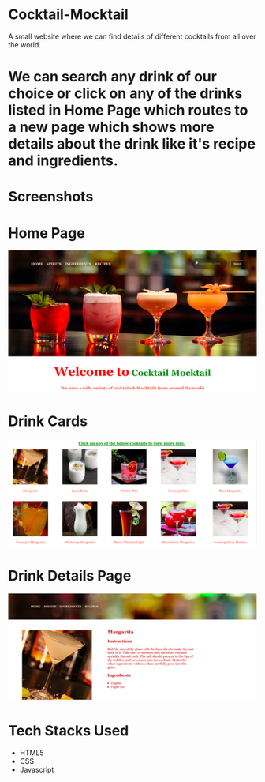 # Cocktail-Mocktail

A small website where we can find details of different cocktails from all over the world.


# We can search any drink of our choice or click on any of the drinks listed in Home Page which routes to a new page which shows more details about the drink like it's recipe and ingredients.

# Screenshots

# Home Page
![homePage](images/homePage.PNG)

# Drink Cards
![cardsPage](images/cardsPage.png)

# Drink Details Page
![2ndPage](images/2ndPage.PNG)


# Tech Stacks Used

* HTML5
* CSS
* Javascript


